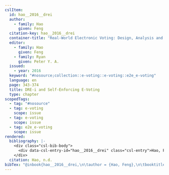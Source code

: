 ```yaml
---
cslItem:
  id: hao__2016__drei
  author:
    - family: Hao
      given: Feng
  citation-key: hao__2016__drei
  container-title: "Real-World Electronic Voting: Design, Analysis and Deployment"
  editor:
    - family: Hao
      given: Feng
    - family: Ryan
      given: Peter Y. A.
  issued:
    - year: 2016
  keyword: "#nosource;collection::e-voting::e-voting::e2e_e-voting"
  language: en
  page: 343-374
  title: DRE-i and Self-Enforcing E-Voting
  type: chapter
scopedTags:
  - tag: "#nosource"
  - tag: e-voting
    scope: issue
  - tag: e-voting
    scope: issue
  - tag: e2e_e-voting
    scope: issue
rendered:
  bibliography: |-
    <div class="csl-bib-body">
      <div data-csl-entry-id="hao__2016__drei" class="csl-entry">Hao, F. n.d.. DRE-i and Self-Enforcing E-Voting. In F. Hao &#38; P. Y. A. Ryan (Eds.), <i>Real-World Electronic Voting: Design, Analysis and Deployment</i> (pp. 343–374).</div>
    </div>
  citation: Hao, n.d.
bibTex: "@inbook{hao__2016__drei,\n\tauthor = {Hao, Feng},\n\tbooktitle = {Real-{World} {Electronic} {Voting}: Design, {Analysis} and {Deployment}},\n\teditor = {Hao, Feng and Ryan, Peter Y. A.},\n\tpages = {343--374},\n\ttitle = {DRE-i and {Self}-{Enforcing} {E}-{Voting}},\n}\n\n"
---
```

